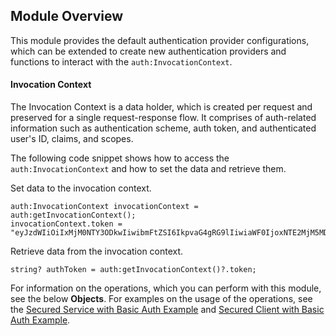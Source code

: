 ## Module Overview

This module provides the default authentication provider configurations, which can be extended to create new authentication providers and functions to interact with the `auth:InvocationContext`.

#### Invocation Context

The Invocation Context is a data holder, which is created per request and preserved for a single request-response flow. It comprises of auth-related information such as authentication scheme, auth token, and authenticated user's ID, claims, and scopes. 

The following code snippet shows how to access the `auth:InvocationContext` and how to set the data and retrieve them.

Set data to the invocation context.
```ballerina
auth:InvocationContext invocationContext = auth:getInvocationContext();
invocationContext.token = "eyJzdWIiOiIxMjM0NTY3ODkwIiwibmFtZSI6IkpvaG4gRG9lIiwiaWF0IjoxNTE2MjM5MDIyfQ";
```

Retrieve data from the invocation context.
```ballerina
string? authToken = auth:getInvocationContext()?.token;
```
For information on the operations, which you can perform with this module, see the below **Objects**. For examples on the usage of the operations, see the [Secured Service with Basic Auth Example](https://ballerina.io/swan-lake/learn/by-example/secured-service-with-basic-auth.html) and [Secured Client with Basic Auth Example](https://ballerina.io/swan-lake/learn/by-example/secured-client-with-basic-auth.html).
